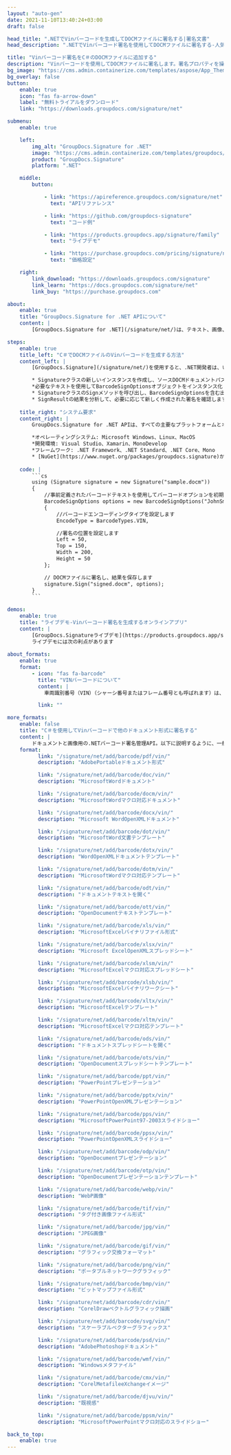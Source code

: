 ```yaml
---
layout: "auto-gen"
date: 2021-11-10T13:40:24+03:00
draft: false

head_title: ".NETでVinバーコードを生成してDOCMファイルに署名する|署名文書"
head_description: ".NETでVinバーコード署名を使用してDOCMファイルに署名する-人気のあるビジネスドキュメントや画像ファイル形式にバーコードを追加する."

title: "Vinバーコード署名をC＃のDOCMファイルに追加する"
description: "Vinバーコードを使用してDOCMファイルに署名します。署名プロパティを操作し、ニーズに合ったドキュメント内で高度な署名オプションを設定します."
bg_image: "https://cms.admin.containerize.com/templates/aspose/App_Themes/V3/images/bg/header1.png"
bg_overlay: false
button:
    enable: true
    icon: "fas fa-arrow-down"
    label: "無料トライアルをダウンロード"
    link: "https://downloads.groupdocs.com/signature/net"

submenu:
    enable: true

    left:
        img_alt: "GroupDocs.Signature for .NET"
        image: "https://cms.admin.containerize.com/templates/groupdocs/images/product-logos/90x90-noborder/groupdocs-signature-net.png"
        product: "GroupDocs.Signature"
        platform: ".NET"

    middle:
        button:

            - link: "https://apireference.groupdocs.com/signature/net"
              text: "APIリファレンス"

            - link: "https://github.com/groupdocs-signature"
              text: "コード例"

            - link: "https://products.groupdocs.app/signature/family"
              text: "ライブデモ"

            - link: "https://purchase.groupdocs.com/pricing/signature/net"
              text: "価格設定"

    right:
        link_download: "https://downloads.groupdocs.com/signature"
        link_learn: "https://docs.groupdocs.com/signature/net"
        link_buy: "https://purchase.groupdocs.com"

about:
    enable: true
    title: "GroupDocs.Signature for .NET APIについて"
    content: |
        [GroupDocs.Signature for .NET](/signature/net/)は、テキスト、画像、バーコード、スタンプ、フォームフィールド、QRコード、メタデータなどのさまざまな署名タイプを使用してデジタルドキュメントに電子署名するネイティブ.NETAPIです。ユーザーは、PDF、Microsoft Word、Excelワークシート、PowerPointプレゼンテーション、Adobe Photoshop、メタファイル、および画像ファイル形式内のデジタル署名を追加、編集、検証、削除、および検索でき、必要に応じて署名プロパティをカスタマイズするための追加サポートがあります。

steps:
    enable: true
    title_left: "C＃でDOCMファイルのVinバーコードを生成する方法"
    content_left: |
        [GroupDocs.Signature](/signature/net/)を使用すると、.NET開発者は、いくつかの簡単な手順を実行することで、アプリケーション内のDOCMファイルにVinバーコードを簡単に追加できます。

        * Signatureクラスの新しいインスタンスを作成し、ソースDOCMドキュメントパスをコンストラクターパラメーターとして渡します。
        *必要なテキストを使用してBarcodeSignOptionsオブジェクトをインスタンス化し、EncodeTypeプロパティをVINに設定します。
        * SignatureクラスのSignメソッドを呼び出し、BarcodeSignOptionsを含む出力DOCMファイル名を渡します。
        * SignResultの結果を分析して、必要に応じて新しく作成された署名を確認します。
        
    title_right: "システム要求"
    content_right: |
        GroupDocs.Signature for .NET APIは、すべての主要なプラットフォームとオペレーティングシステムでサポートされています。以下のコードを実行する前に、システムに次の前提条件がインストールされていることを確認してください。

        *オペレーティングシステム: Microsoft Windows、Linux、MacOS
        *開発環境: Visual Studio、Xamarin、MonoDevelop
        *フレームワーク: .NET Framework、.NET Standard、.NET Core、Mono
        * [NuGet](https://www.nuget.org/packages/groupdocs.signature)からGroupDocs.Signaturefor.NETの最新バージョンをダウンロードします
        
    code: |
        ```cs
        using (Signature signature = new Signature("sample.docm"))
        {
            //事前定義されたバーコードテキストを使用してバーコードオプションを初期化します
            BarcodeSignOptions options = new BarcodeSignOptions("JohnSmith")
            {
                //バーコードエンコーディングタイプを設定します
                EncodeType = BarcodeTypes.VIN,

                //署名の位置を設定します
                Left = 50,
                Top = 150,
                Width = 200,
                Height = 50
            };

            // DOCMファイルに署名し、結果を保存します 
            signature.Sign("signed.docm", options);
        }
        ```
        
demos:
    enable: true
    title: "ライブデモ-Vinバーコード署名を生成するオンラインアプリ"
    content: |
        [GroupDocs.Signatureライブデモ](https://products.groupdocs.app/signature/family)サイトにアクセスして、VinバーコードをDOCMファイルに今すぐ追加してください。  
        ライブデモには次の利点があります
        
about_formats:
    enable: true
    format:
        - icon: "fas fa-barcode"
          title: "VINバーコードについて"
          content: |
            車両識別番号（VIN）（シャーシ番号またはフレーム番号とも呼ばれます）は、ISOで定義されているように、自動車業界が個々の自動車、牽引車、オートバイ、スクーター、モペットを識別するために使用する、シリアル番号を含む一意のコードです。 3779（コンテンツと構造）およびISO 4030（場所と添付ファイル）。

          link: ""

more_formats:
    enable: false
    title: "C＃を使用してVinバーコードで他のドキュメント形式に署名する"
    content: |
        ドキュメントと画像用の.NETバーコード署名管理API。以下に説明するように、一般的なファイル形式のいくつかにバーコード署名を追加します。
    format: 
          link: "/signature/net/add/barcode/pdf/vin/"
          description: "AdobePortableドキュメント形式"

          link: "/signature/net/add/barcode/doc/vin/"
          description: "MicrosoftWordドキュメント"

          link: "/signature/net/add/barcode/docm/vin/"
          description: "MicrosoftWordマクロ対応ドキュメント"

          link: "/signature/net/add/barcode/docx/vin/"
          description: "Microsoft WordOpenXMLドキュメント"

          link: "/signature/net/add/barcode/dot/vin/"
          description: "MicrosoftWord文書テンプレート"

          link: "/signature/net/add/barcode/dotx/vin/"
          description: "WordOpenXMLドキュメントテンプレート"

          link: "/signature/net/add/barcode/dotm/vin/"
          description: "MicrosoftWordマクロ対応テンプレート"       

          link: "/signature/net/add/barcode/odt/vin/"
          description: "ドキュメントテキストを開く"

          link: "/signature/net/add/barcode/ott/vin/"
          description: "OpenDocumentテキストテンプレート"

          link: "/signature/net/add/barcode/xls/vin/"
          description: "MicrosoftExcelバイナリファイル形式"

          link: "/signature/net/add/barcode/xlsx/vin/"
          description: "Microsoft ExcelOpenXMLスプレッドシート"

          link: "/signature/net/add/barcode/xlsm/vin/"
          description: "MicrosoftExcelマクロ対応スプレッドシート"

          link: "/signature/net/add/barcode/xlsb/vin/"
          description: "MicrosoftExcelバイナリワークシート"

          link: "/signature/net/add/barcode/xltx/vin/"
          description: "MicrosoftExcelテンプレート"

          link: "/signature/net/add/barcode/xltm/vin/"
          description: "MicrosoftExcelマクロ対応テンプレート"

          link: "/signature/net/add/barcode/ods/vin/"
          description: "ドキュメントスプレッドシートを開く"

          link: "/signature/net/add/barcode/ots/vin/"
          description: "OpenDocumentスプレッドシートテンプレート"

          link: "/signature/net/add/barcode/ppt/vin/"
          description: "PowerPointプレゼンテーション"

          link: "/signature/net/add/barcode/pptx/vin/"
          description: "PowerPointOpenXMLプレゼンテーション"

          link: "/signature/net/add/barcode/pps/vin/"
          description: "MicrosoftPowerPoint97-2003スライドショー"

          link: "/signature/net/add/barcode/ppsx/vin/"
          description: "PowerPointOpenXMLスライドショー"                              

          link: "/signature/net/add/barcode/odp/vin/"
          description: "OpenDocumentプレゼンテーション"

          link: "/signature/net/add/barcode/otp/vin/"
          description: "OpenDocumentプレゼンテーションテンプレート"

          link: "/signature/net/add/barcode/webp/vin/"
          description: "WebP画像"

          link: "/signature/net/add/barcode/tif/vin/"
          description: "タグ付き画像ファイル形式"

          link: "/signature/net/add/barcode/jpg/vin/"
          description: "JPEG画像"

          link: "/signature/net/add/barcode/gif/vin/"
          description: "グラフィック交換フォーマット"

          link: "/signature/net/add/barcode/png/vin/"
          description: "ポータブルネットワークグラフィック"

          link: "/signature/net/add/barcode/bmp/vin/"
          description: "ビットマップファイル形式"

          link: "/signature/net/add/barcode/cdr/vin/"
          description: "CorelDrawベクトルグラフィック描画"

          link: "/signature/net/add/barcode/svg/vin/"
          description: "スケーラブルベクターグラフィックス"

          link: "/signature/net/add/barcode/psd/vin/"
          description: "AdobePhotoshopドキュメント"

          link: "/signature/net/add/barcode/wmf/vin/"
          description: "Windowsメタファイル"        

          link: "/signature/net/add/barcode/cmx/vin/"
          description: "CorelMetafileeXchangeイメージ"

          link: "/signature/net/add/barcode/djvu/vin/"
          description: "既視感"

          link: "/signature/net/add/barcode/ppsm/vin/"
          description: "MicrosoftPowerPointマクロ対応のスライドショー"

back_to_top:
    enable: true
---
```


